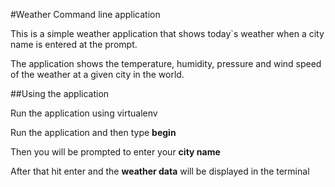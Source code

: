 #Weather Command line application

This is a simple weather application that shows today`s weather
when a city name is entered at the prompt.

The application shows the temperature, humidity, pressure and wind speed
of the weather at a given city in the world.

##Using the application

Run the application using virtualenv

Run the application and then type **begin**

Then you will be prompted to enter your **city name**

After that hit enter and the **weather data** will be displayed in the terminal